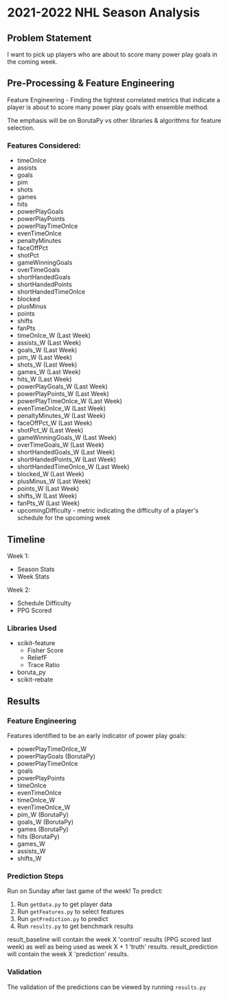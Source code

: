 # 2021-2022 NHL Season Analysis

## Problem Statement
I want to pick up players who are about to score many power play goals in the coming week.

## Pre-Processing & Feature Engineering
Feature Engineering - Finding the tightest correlated metrics that indicate a player is about to score many power play goals with ensemble method.

The emphasis will be on BorutaPy vs other libraries & algorithms for feature selection.

### Features Considered:
- timeOnIce
- assists
- goals
- pim
- shots
- games
- hits
- powerPlayGoals
- powerPlayPoints
- powerPlayTimeOnIce
- evenTimeOnIce
- penaltyMinutes
- faceOffPct
- shotPct
- gameWinningGoals
- overTimeGoals
- shortHandedGoals
- shortHandedPoints
- shortHandedTimeOnIce
- blocked
- plusMinus
- points
- shifts
- fanPts
- timeOnIce_W (Last Week)
- assists_W (Last Week)
- goals_W (Last Week)
- pim_W (Last Week)
- shots_W (Last Week)
- games_W (Last Week)
- hits_W (Last Week)
- powerPlayGoals_W (Last Week)
- powerPlayPoints_W (Last Week)
- powerPlayTimeOnIce_W (Last Week)
- evenTimeOnIce_W (Last Week)
- penaltyMinutes_W (Last Week)
- faceOffPct_W (Last Week)
- shotPct_W (Last Week)
- gameWinningGoals_W (Last Week)
- overTimeGoals_W (Last Week)
- shortHandedGoals_W (Last Week)
- shortHandedPoints_W (Last Week)
- shortHandedTimeOnIce_W (Last Week)
- blocked_W (Last Week)
- plusMinus_W (Last Week)
- points_W (Last Week)
- shifts_W (Last Week)
- fanPts_W (Last Week)
- upcomingDifficulty - metric indicating the difficulty of a player's schedule for the upcoming week

## Timeline
Week 1:
- Season Stats
- Week Stats

Week 2:
- Schedule Difficulty
- PPG Scored

### Libraries Used
- scikit-feature
    - Fisher Score
    - ReliefF
    - Trace Ratio
- boruta_py
- scikit-rebate

## Results
### Feature Engineering
Features identified to be an early indicator of power play goals:
- powerPlayTimeOnIce_W
- powerPlayGoals            (BorutaPy)
- powerPlayTimeOnIce
- goals
- powerPlayPoints
- timeOnIce
- evenTimeOnIce
- timeOnIce_W
- evenTimeOnIce_W
- pim_W                     (BorutaPy)
- goals_W                   (BorutaPy)
- games                     (BorutaPy)
- hits                      (BorutaPy)
- games_W
- assists_W
- shifts_W


### Prediction Steps
Run on Sunday after last game of the week!
To predict:
1. Run `getData.py` to get player data
2. Run `getFeatures.py` to select features
3. Run `getPrediction.py` to predict
4. Run `results.py` to get benchmark results

result_baseline will contain the week X 'control' results (PPG scored last week) as well as being used as week X + 1 'truth' results.
result_prediction will contain the week X 'prediction' results.

### Validation
The validation of the predictions can be viewed by running `results.py`